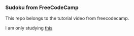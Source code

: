 ### Sudoku from FreeCodeCamp

This repo belongs to the tutorial video from freecodecamp.

I am only studying [this](https://youtu.be/bo_LP6QOUio)

